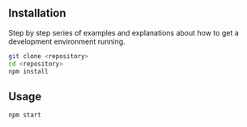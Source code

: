 ## Installation 

Step by step series of examples and explanations about how to get a development environment running.

```bash
git clone <repository>
cd <repository>
npm install
```

## Usage

```
npm start
```